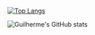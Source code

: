 [![Top Langs](https://github-readme-stats.vercel.app/api/top-langs/?username=guitassinari&theme=radical&hide=html)](https://github.com/anuraghazra/github-readme-stats)


![Guilherme's GitHub stats](https://github-readme-stats.vercel.app/api?username=guitassinari&show_icons=true&theme=radical)


<!--
**guitassinari/guitassinari** is a ✨ _special_ ✨ repository because its `README.md` (this file) appears on your GitHub profile.

Here are some ideas to get you started:

- 🔭 I’m currently working on ...
- 🌱 I’m currently learning ...
- 👯 I’m looking to collaborate on ...
- 🤔 I’m looking for help with ...
- 💬 Ask me about ...
- 📫 How to reach me: ...
- 😄 Pronouns: ...
- ⚡ Fun fact: ...
-->
